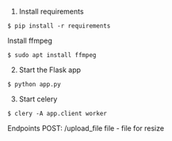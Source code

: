 
1. Install requirements
```
$ pip install -r requirements
```
Install ffmpeg
```
$ sudo apt install ffmpeg
```

2. Start the Flask app
```
$ python app.py
```

3. Start celery 
```
$ clery -A app.client worker
```

Endpoints
POST: /upload_file
file - file for resize

